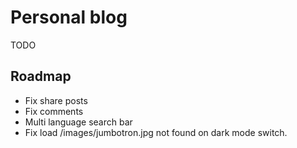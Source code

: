 # Personal blog

TODO
<!-- bundle install -->
<!-- bundle exec jekyll serve -->

## Roadmap

- Fix share posts
- Fix comments
- Multi language search bar
- Fix load /images/jumbotron.jpg not found on dark mode switch.
 